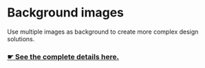 # Background images

Use multiple images as background to create more complex design solutions.

### [☛ See the complete details here.](http://learn-the-web.algonquindesign.ca/courses/web-dev-3/background-images/)
